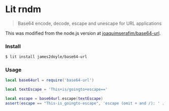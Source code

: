 Lit rndm
========

> Base64 encode, decode, escape and unescape for URL applications

This was modified from the node.js version at [joaquimserafim/base64-url](https://github.com/joaquimserafim/base64-url).

### Install

```sh
$ lit install james2doyle/base64-url
```

### Usage

```lua
local base64url = require('base64-url')

local textEscape = 'This+is/goingto+escape=='

local escape = base64url.escape(textEscape)
assert(escape == "This-is_goingto-escape", 'escape (omit + and /): ' .. escape) -- its escaped now!
```

